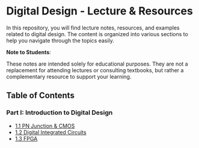 # Digital Design - Lecture & Resources

In this repository, you will find lecture notes, resources, and examples related to digital design. The content is organized into various sections to help you navigate through the topics easily.

**Note to Students**:

These notes are intended solely for educational purposes. They are not a replacement for attending lectures or consulting textbooks, but rather a complementary resource to support your learning.



## Table of Contents

### Part I: Introduction to Digital Design
- [1.1 PN Junction & CMOS](./01-Intro.md)
- [1.2 Digital Integrated Circuits](./02-DIC.md)
- [1.3 FPGA](./03-FPGA.md)

